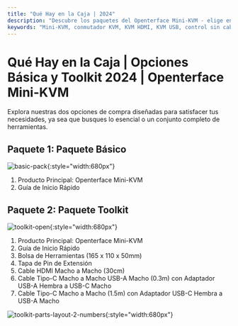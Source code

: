 ```yaml
---
title: "Qué Hay en la Caja | 2024"
description: "Descubre los paquetes del Openterface Mini-KVM - elige entre las opciones Básica y Toolkit. Solución KVM completa con conectividad HDMI, USB-C y accesorios para una gestión de dispositivos sin problemas."
keywords: "Mini-KVM, conmutador KVM, KVM HDMI, KVM USB, control sin cabeza, periféricos de computadora, kit de herramientas KVM, accesorios KVM, configuración de trabajo remoto, control de múltiples dispositivos"
---
```


# **Qué Hay en la Caja** | Opciones Básica y Toolkit 2024 | Openterface Mini-KVM


Explora nuestras dos opciones de compra diseñadas para satisfacer tus necesidades, ya sea que busques lo esencial o un conjunto completo de herramientas.

## Paquete 1: Paquete Básico

![basic-pack](/images/product/basic-with-maunal.jpg){:style="width:680px"}

1. Producto Principal: Openterface Mini-KVM
2. Guía de Inicio Rápido

## Paquete 2: Paquete Toolkit

![toolkit-open](/images/product/toolkit-open-2024.jpg){:style="width:680px"}

1. Producto Principal: Openterface Mini-KVM
2. Guía de Inicio Rápido
3. Bolsa de Herramientas (165 x 110 x 50mm)
4. Tapa de Pin de Extensión
5. Cable HDMI Macho a Macho (30cm)
6. Cable Tipo-C Macho a Macho USB-A Macho (0.3m) con Adaptador USB-A Hembra a USB-C Macho
7. Cable Tipo-C Macho a Macho (1.5m) con Adaptador USB-C Hembra a USB-A Macho

![toolkit-parts-layout-2-numbers](/images/product/toolkit-parts-layout-2-numbers.jpg){:style="width:680px"}